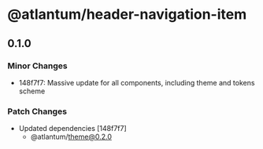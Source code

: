 # @atlantum/header-navigation-item

## 0.1.0
### Minor Changes

- 148f7f7: Massive update for all components, including theme and tokens scheme

### Patch Changes

- Updated dependencies [148f7f7]
  - @atlantum/theme@0.2.0
